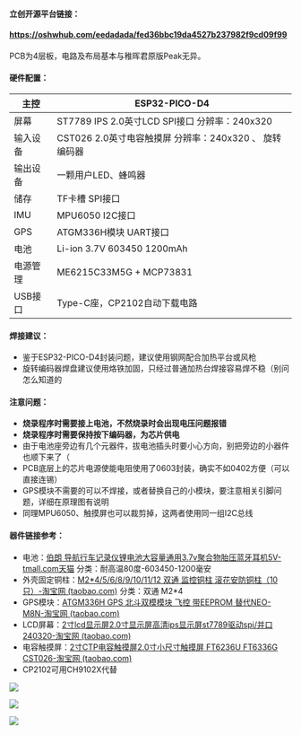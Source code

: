 #### 立创开源平台链接：

#### https://oshwhub.com/eedadada/fed36bbc19da4527b237982f9cd09f99

PCB为4层板，电路及布局基本与稚晖君原版Peak无异。

#### 硬件配置：

| 主控     | ESP32-PICO-D4                                             |
| -------- | --------------------------------------------------------- |
| 屏幕     | ST7789 IPS 2.0英寸LCD  SPI接口   分辨率：240x320          |
| 输入设备 | CST026 2.0英寸电容触摸屏  分辨率：240x320  、  旋转编码器 |
| 输出设备 | 一颗用户LED、蜂鸣器                                       |
| 储存     | TF卡槽  SPI接口                                           |
| IMU      | MPU6050  I2C接口                                          |
| GPS      | ATGM336H模块  UART接口                                    |
| 电池     | Li-ion 3.7V 603450 1200mAh                                |
| 电源管理 | ME6215C33M5G + MCP73831                                   |
| USB接口  | Type-C座，CP2102自动下载电路                              |

#### 焊接建议：

- 鉴于ESP32-PICO-D4封装问题，建议使用钢网配合加热平台或风枪
- 旋转编码器焊盘建议使用烙铁加固，只经过普通加热台焊接容易焊不稳（别问怎么知道的

#### 注意问题：

- **烧录程序时需要接上电池，不然烧录时会出现电压问题报错**
- **烧录程序时需要保持按下编码器，为芯片供电**
- 由于电池座旁边有几个元器件，拔电池插头时要小心方向，别把旁边的小器件也顺下来了（
- PCB底层上的芯片电源使能电阻使用了0603封装，确实不如0402方便（可以直接连锡）
- GPS模块不需要的可以不焊接，或者替换自己的小模块，要注意相关引脚问题，详细在原理图有说明
- 同理MPU6050、触摸屏也可以裁剪掉，这两者使用同一组I2C总线

#### 器件链接参考：

- 电池：[伯朗 导航行车记录仪锂电池大容量通用3.7v聚合物胎压蓝牙耳机5V-tmall.com天猫](https://detail.tmall.com/item.htm?id=579820162048&spm=a1z09.2.0.0.5eaf2e8dkwSGBJ&_u=b2bdtj0f1990) 分类：耐高温80度-603450-1200毫安
- 外壳固定铜柱：[M2*4/5/6/8/9/10/11/12 双通 监控铜柱 滚花安防铜柱（10只）-淘宝网 (taobao.com)](https://item.taobao.com/item.htm?spm=a1z09.2.0.0.5eaf2e8dkwSGBJ&id=555117890802&_u=b2bdtj0fff40) 分类：双通 M2*4
- GPS模块：[ATGM336H GPS 北斗双模模块 飞控 带EEPROM 替代NEO-M8N-淘宝网 (taobao.com)](https://item.taobao.com/item.htm?spm=a1z09.2.0.0.5eaf2e8dkwSGBJ&id=595353912203&_u=b2bdtj0f9a41)
- LCD屏幕：[2寸lcd显示屏2.0寸显示屏高清ips显示屏st7789驱动spi/并口240320-淘宝网 (taobao.com)](https://item.taobao.com/item.htm?spm=a1z09.2.0.0.5eaf2e8dkwSGBJ&id=653306169973&_u=b2bdtj0faa53)
- 电容触摸屏：[2寸CTP电容触摸屏2.0寸小尺寸触摸屏 FT6236U FT6336G CST026-淘宝网 (taobao.com)](https://item.taobao.com/item.htm?spm=a1z09.2.0.0.5eaf2e8dkwSGBJ&id=607113397517&_u=b2bdtj0f8e5c)
- CP2102可用CH9102X代替



![](https://gitee.com/forairaaaaa/peak-t2/raw/master/5.Pics/pcb2.png)



![](https://gitee.com/forairaaaaa/peak-t2/raw/master/5.Pics/pcb.png)



![](https://gitee.com/forairaaaaa/peak-t2/raw/master/5.Pics/sch.png)

